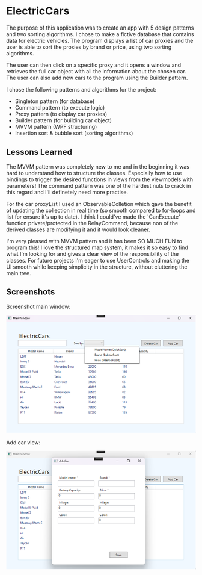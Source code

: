 
# ElectricCars

The purpose of this application was to create an app with 5 design patterns and two sorting algorithms. I chose to make a fictive database that contains data for electric vehicles. The program displays a list of car proxies and the user is able to sort the proxies by brand or price, using two sorting algorithms. 

The user can then click on a specific proxy and it opens a window and retrieves the full car object with all the information about the chosen car. 
The user can also add new cars to the program using the Builder pattern. 


I chose the following patterns and algorithms for the project: 

- Singleton pattern (for database)
- Command pattern (to execute logic)
- Proxy pattern (to display car proxies)
- Builder pattern (for building car object)
- MVVM pattern (WPF structuring)
- Insertion sort & bubble sort (sorting algorithms)







## Lessons Learned

The MVVM pattern was completely new to me and in the beginning it was hard to understand how to structure the classes. Especially how to use bindings to trigger the desired functions in views from the viewmodels with parameters! The command pattern was one of the hardest nuts to crack in this regard and I'll definetely need more practise. 

For the car proxyList I used an ObservableColletion<T> which gave the benefit of updating the collection in real time (so smooth compared to for-loops and list for ensure it's up to date). 
I think I could've made the 'CanExecute' function private/protected in the RelayCommand, because non of the derived classes are modifying it and it would look cleaner. 

I'm very pleased with MVVM pattern and it has been SO MUCH FUN to program this! I love the structured map system, it makes it so easy to find what I'm looking for and gives a clear view of the responsibility of the classes. For future projects I'm eager to use UserControls and making the UI smooth while keeping simplicity in the structure, without cluttering the main tree.




## Screenshots

Screenshot main window: 

![Screen shot](https://github.com/Bubbelbad/ElectricCars/blob/master/Screenshot%202024-03-15%20215013.png)

Add car view: 

![Screen shot](https://github.com/Bubbelbad/ElectricCars/blob/master/Screenshot%202024-03-15%20215032.png)

